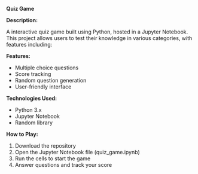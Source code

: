 **Quiz Game**

**Description:**

A interactive quiz game built using Python, hosted in a Jupyter Notebook. This project allows users to test their knowledge in various categories, with features including:

**Features:**

- Multiple choice questions
- Score tracking
- Random question generation
- User-friendly interface

**Technologies Used:**
- Python 3.x
- Jupyter Notebook
- Random library

**How to Play:**

1. Download the repository
2. Open the Jupyter Notebook file (quiz_game.ipynb)
3. Run the cells to start the game
4. Answer questions and track your score

